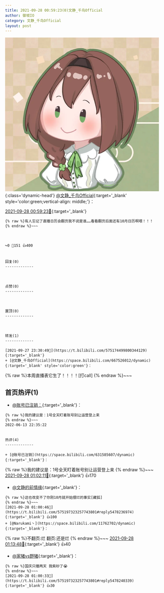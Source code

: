 ```yaml
---
title: 2021-09-28 00:59:23(0)文静_千鸟Official
author: 御坂IO
category: 文静_千鸟Official
layout: post
---
```


![img](/images/ac7482ed1b9a7f203dc68c0c4a77c488a27b108a.jpg){:class='dynamic-head'}
[@文静_千鸟Official](https://space.bilibili.com/667526012/dynamic){:target='_blank' style='color:green;vertical-align: middle;'}：

[2021-09-28 00:59:23🔗](https://t.bilibili.com/575197323257743801){:target='_blank'}

~~~
{% raw %}有人忘记了直播日历会翻页我不说是谁……看看翻页后面还有10月日历啊喂！！！
{% endraw %}~~~



↪️0 💬151 👍400


回复(0)
-------------



点赞(0)
-------------



置顶(0)
-------------



转发(1)
-------------

[2021-09-27 23:30:49🔗](https://t.bilibili.com/575174499800344129){:target='_blank'}
+ [@文静_千鸟Official](https://space.bilibili.com/667526012/dynamic){:target='_blank' style='color:green'}：
~~~
{% raw %}本周直播表它生了！！！！[打call]
{% endraw %}~~~






首页热评(1)
-------------

+ [@账号已注销：](https://space.bilibili.com/631585607/dynamic){:target='_blank'}：
~~~
{% raw %}我的建议是：1号全天盯着账号别让运营登上来
{% endraw %}~~~
2022-06-13 22:35:22


热评(4)
-------------

+ [@账号已注销](https://space.bilibili.com/631585607/dynamic){:target='_blank'}：
~~~
{% raw %}我的建议是：1号全天盯着账号别让运营登上来
{% endraw %}~~~
[2021-09-28 01:02:11🔗](https://t.bilibili.com/575197323257743801#reply5478245382){:target='_blank'} 👍170
+ [@文静的前情缘](https://space.bilibili.com/2054364/dynamic){:target='_blank'}：
~~~
{% raw %}这也改变不了你刚10月就开始摆烂的事实[藏狐]
{% endraw %}~~~
[2021-09-28 01:00:46🔗](https://t.bilibili.com/575197323257743801#reply5478236974){:target='_blank'} 👍100
+ [@Narukami丶](https://space.bilibili.com/11762702/dynamic){:target='_blank'}：
~~~
{% raw %}不翻页:烂
翻页:还是烂
{% endraw %}~~~
[2021-09-28 01:13:48🔗](https://t.bilibili.com/575197323257743801#reply5478281815){:target='_blank'} 👍40
+ [@家猪vs野猪](https://space.bilibili.com/2221310/dynamic){:target='_blank'}：
~~~
{% raw %}国庆只播两天 我紫砂了😭
{% endraw %}~~~
[2021-09-28 01:00:33🔗](https://t.bilibili.com/575197323257743801#reply5478240339){:target='_blank'} 👍30


